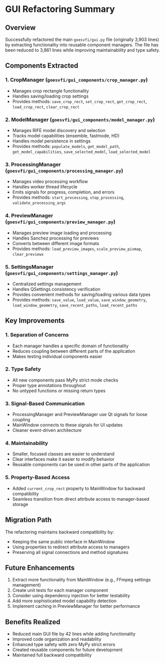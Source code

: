 # GUI Refactoring Summary

## Overview
Successfully refactored the main `goesvfi/gui.py` file (originally 3,903 lines) by extracting functionality into reusable component managers. The file has been reduced to 3,861 lines while improving maintainability and type safety.

## Components Extracted

### 1. CropManager (`goesvfi/gui_components/crop_manager.py`)
- Manages crop rectangle functionality
- Handles saving/loading crop settings
- Provides methods: `save_crop_rect`, `set_crop_rect`, `get_crop_rect`, `load_crop_rect`, `clear_crop_rect`

### 2. ModelManager (`goesvfi/gui_components/model_manager.py`)
- Manages RIFE model discovery and selection
- Tracks model capabilities (ensemble, fastmode, HD)
- Handles model persistence in settings
- Provides methods: `populate_models`, `get_model_path`, `get_model_capabilities`, `save_selected_model`, `load_selected_model`

### 3. ProcessingManager (`goesvfi/gui_components/processing_manager.py`)
- Manages video processing workflow
- Handles worker thread lifecycle
- Emits signals for progress, completion, and errors
- Provides methods: `start_processing`, `stop_processing`, `validate_processing_args`

### 4. PreviewManager (`goesvfi/gui_components/preview_manager.py`)
- Manages preview image loading and processing
- Handles Sanchez processing for previews
- Converts between different image formats
- Provides methods: `load_preview_images`, `scale_preview_pixmap`, `clear_previews`

### 5. SettingsManager (`goesvfi/gui_components/settings_manager.py`)
- Centralized settings management
- Handles QSettings consistency verification
- Provides convenient methods for saving/loading various data types
- Provides methods: `save_value`, `load_value`, `save_window_geometry`, `load_window_geometry`, `save_recent_paths`, `load_recent_paths`

## Key Improvements

### 1. Separation of Concerns
- Each manager handles a specific domain of functionality
- Reduces coupling between different parts of the application
- Makes testing individual components easier

### 2. Type Safety
- All new components pass MyPy strict mode checks
- Proper type annotations throughout
- No untyped functions or missing return types

### 3. Signal-Based Communication
- ProcessingManager and PreviewManager use Qt signals for loose coupling
- MainWindow connects to these signals for UI updates
- Cleaner event-driven architecture

### 4. Maintainability
- Smaller, focused classes are easier to understand
- Clear interfaces make it easier to modify behavior
- Reusable components can be used in other parts of the application

### 5. Property-Based Access
- Added `current_crop_rect` property to MainWindow for backward compatibility
- Seamless transition from direct attribute access to manager-based storage

## Migration Path
The refactoring maintains backward compatibility by:
- Keeping the same public interface in MainWindow
- Using properties to redirect attribute access to managers
- Preserving all signal connections and method signatures

## Future Enhancements
1. Extract more functionality from MainWindow (e.g., FFmpeg settings management)
2. Create unit tests for each manager component
3. Consider using dependency injection for better testability
4. Add more sophisticated model capability detection
5. Implement caching in PreviewManager for better performance

## Benefits Realized
- Reduced main GUI file by 42 lines while adding functionality
- Improved code organization and readability
- Enhanced type safety with zero MyPy strict errors
- Created reusable components for future development
- Maintained full backward compatibility
